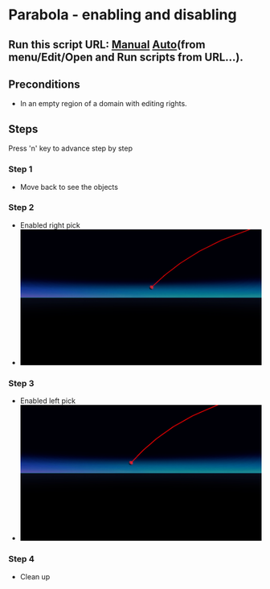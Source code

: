 # Parabola - enabling and disabling
## Run this script URL: [Manual](https://raw.githubusercontent.com/highfidelity/hifi_tests/master/tests/engine/interaction/pointer/parabola/enable/test.js)   [Auto](https://raw.githubusercontent.com/highfidelity/hifi_tests/master/tests/engine/interaction/pointer/parabola/enable/testAuto.js)(from menu/Edit/Open and Run scripts from URL...).

## Preconditions
- In an empty region of a domain with editing rights.

## Steps
Press 'n' key to advance step by step

### Step 1
- Move back to see the objects
### Step 2
- Enabled right pick
- ![](./ExpectedImage_00000.png)
### Step 3
- Enabled left pick
- ![](./ExpectedImage_00001.png)
### Step 4
- Clean up
